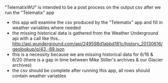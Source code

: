 "TelematixWU" is intended to be a post process on the output csv after we run the "Telematix" app
- this app will examine the csv produced by the "Telematix" app and fill in weather variables where needed
- the missing historical data is gathered from the Weather Underground api with a call like this.. http://api.wunderground.com/api/249598d1abbd181c/history_20130616/geolookup/q/43,-89.json
- this is a necessity because we are missing historical data for 6/16 & 6/20 (there is a gap in time between Mike Stiller's archives & our Glacier archives)
- the csv should be complete after running this app, all rows should contain weather variables